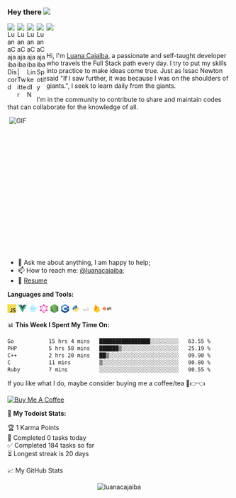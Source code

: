 ### Hey there <img src="https://media.giphy.com/media/hvRJCLFzcasrR4ia7z/giphy.gif" width="25px">
<a href="https://discord.com/channels/@me">
  <img align="left" alt="LuanaCajaiba Discord" width="22px" src="https://raw.githubusercontent.com/peterthehan/peterthehan/master/assets/discord.svg" />
</a>
<a href="https://twitter.com/LuanaCajaiba">
  <img align="left" alt="LuanaCajaiba | Twitter" width="22px" src="https://raw.githubusercontent.com/peterthehan/peterthehan/master/assets/twitter.svg" />
</a>
<a href="https://www.linkedin.com/in/luana-cajaiba-0163a853/">
  <img align="left" alt="LuanaCajaiba LinkedIN" width="22px" src="https://raw.githubusercontent.com/peterthehan/peterthehan/master/assets/linkedin.svg" />
</a>
<a href="https://open.spotify.com/user/31j7uwgiefbnedp5wcb6bfc6erqe">
  <img align="left" alt="LuanaCajaiba Spotify" width="22px" src="https://raw.githubusercontent.com/peterthehan/peterthehan/master/assets/spotify.svg" />
</a>

![](https://visitor-badge.glitch.me/badge?page_id=luanacajaiba.luanacajaiba)

<br />

Hi, I'm [Luana Cajaiba](https://www.linkedin.com/in/luana-cajaiba-0163a853/), a passionate and self-taught developer who travels the Full Stack path every day. I try to put my skills into practice to make ideas come true. Just as Issac Newton said "If I saw further, it was because I was on the shoulders of giants.", I seek to learn daily from the giants.

I'm in the community to contribute to share and maintain codes that can collaborate for the knowledge of all.


  <img align="right" alt="GIF" src="https://media.giphy.com/media/JIX9t2j0ZTN9S/giphy.gif" width="500" height="320" />
  
- 💬 Ask me about anything, I am happy to help;
- 📫 How to reach me: [@luanacajaiba](https://twitter.com/LuanaCajaiba);
- 📝 [Resume](https://drive.google.com/file/d/11jfRKPLEKxD-f2uF1cS9SRaDulBONYkJ/view)

**Languages and Tools:**  

<code><img height="20" src="https://raw.githubusercontent.com/github/explore/80688e429a7d4ef2fca1e82350fe8e3517d3494d/topics/javascript/javascript.png"></code>
<code><img height="20" src="https://raw.githubusercontent.com/github/explore/80688e429a7d4ef2fca1e82350fe8e3517d3494d/topics/vue/vue.png"></code>
<code><img height="20" src="https://raw.githubusercontent.com/github/explore/80688e429a7d4ef2fca1e82350fe8e3517d3494d/topics/react/react.png"></code>
<code><img height="20" src="https://raw.githubusercontent.com/github/explore/5c058a388828bb5fde0bcafd4bc867b5bb3f26f3/topics/graphql/graphql.png"></code>
<code><img height="20" src="https://raw.githubusercontent.com/github/explore/80688e429a7d4ef2fca1e82350fe8e3517d3494d/topics/nodejs/nodejs.png"></code>
<code><img height="20" src="https://raw.githubusercontent.com/github/explore/80688e429a7d4ef2fca1e82350fe8e3517d3494d/topics/cpp/cpp.png"></code>
<code><img height="20" src="https://raw.githubusercontent.com/github/explore/80688e429a7d4ef2fca1e82350fe8e3517d3494d/topics/python/python.png"></code>
<code><img height="20" src="https://raw.githubusercontent.com/github/explore/80688e429a7d4ef2fca1e82350fe8e3517d3494d/topics/mysql/mysql.png"></code>
<code><img height="20" src="https://raw.githubusercontent.com/github/explore/80688e429a7d4ef2fca1e82350fe8e3517d3494d/topics/firebase/firebase.png"></code>
<code><img height="20" src="https://raw.githubusercontent.com/github/explore/80688e429a7d4ef2fca1e82350fe8e3517d3494d/topics/git/git.png"></code>

📊 **This Week I Spent My Time On:**
<!--START_SECTION:waka-->
```text
Go           15 hrs 4 mins   ████████████████░░░░░░░░░   63.55 % 
PHP          5 hrs 58 mins   ██████▒░░░░░░░░░░░░░░░░░░   25.19 % 
C++          2 hrs 20 mins   ██▒░░░░░░░░░░░░░░░░░░░░░░   09.90 % 
C            11 mins         ▒░░░░░░░░░░░░░░░░░░░░░░░░   00.80 % 
Ruby         7 mins          ░░░░░░░░░░░░░░░░░░░░░░░░░   00.55 % 
```
<!--END_SECTION:waka-->

If you like what I do, maybe consider buying me a coffee/tea 🥺👉👈

<a href="https://www.buymeacoffee.com/luanacajaiba" target="_blank"><img src="https://cdn.buymeacoffee.com/buttons/v2/default-red.png" alt="Buy Me A Coffee" width="150" ></a>

🚧 **My Todoist Stats:**
<!-- TODO-IST:START -->
🏆  1 Karma Points           
🌸  Completed 0 tasks today           
✅  Completed 184 tasks so far           
⏳  Longest streak is 20 days
<!-- TODO-IST:END -->


📈 My GitHub Stats

<p align="center"> <img src="https://github-readme-stats.vercel.app/api?username=luanacajaiba&show_icons=true&theme=gotham" alt="luanacajaiba" />